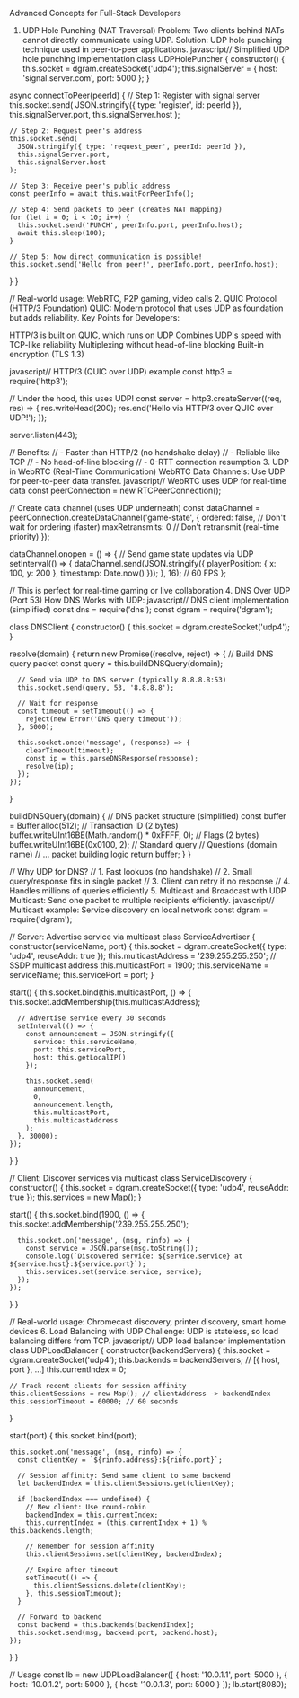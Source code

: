 Advanced Concepts for Full-Stack Developers
1. UDP Hole Punching (NAT Traversal)
Problem: Two clients behind NATs cannot directly communicate using UDP.
Solution: UDP hole punching technique used in peer-to-peer applications.
javascript// Simplified UDP hole punching implementation
class UDPHolePuncher {
  constructor() {
    this.socket = dgram.createSocket('udp4');
    this.signalServer = { host: 'signal.server.com', port: 5000 };
  }
  
  async connectToPeer(peerId) {
    // Step 1: Register with signal server
    this.socket.send(
      JSON.stringify({ type: 'register', id: peerId }),
      this.signalServer.port,
      this.signalServer.host
    );
    
    // Step 2: Request peer's address
    this.socket.send(
      JSON.stringify({ type: 'request_peer', peerId: peerId }),
      this.signalServer.port,
      this.signalServer.host
    );
    
    // Step 3: Receive peer's public address
    const peerInfo = await this.waitForPeerInfo();
    
    // Step 4: Send packets to peer (creates NAT mapping)
    for (let i = 0; i < 10; i++) {
      this.socket.send('PUNCH', peerInfo.port, peerInfo.host);
      await this.sleep(100);
    }
    
    // Step 5: Now direct communication is possible!
    this.socket.send('Hello from peer!', peerInfo.port, peerInfo.host);
  }
}

// Real-world usage: WebRTC, P2P gaming, video calls
2. QUIC Protocol (HTTP/3 Foundation)
QUIC: Modern protocol that uses UDP as foundation but adds reliability.
Key Points for Developers:

HTTP/3 is built on QUIC, which runs on UDP
Combines UDP's speed with TCP-like reliability
Multiplexing without head-of-line blocking
Built-in encryption (TLS 1.3)

javascript// HTTP/3 (QUIC over UDP) example
const http3 = require('http3');

// Under the hood, this uses UDP!
const server = http3.createServer((req, res) => {
  res.writeHead(200);
  res.end('Hello via HTTP/3 over QUIC over UDP!');
});

server.listen(443);

// Benefits:
// - Faster than HTTP/2 (no handshake delay)
// - Reliable like TCP
// - No head-of-line blocking
// - 0-RTT connection resumption
3. UDP in WebRTC (Real-Time Communication)
WebRTC Data Channels: Use UDP for peer-to-peer data transfer.
javascript// WebRTC uses UDP for real-time data
const peerConnection = new RTCPeerConnection();

// Create data channel (uses UDP underneath)
const dataChannel = peerConnection.createDataChannel('game-state', {
  ordered: false,        // Don't wait for ordering (faster)
  maxRetransmits: 0      // Don't retransmit (real-time priority)
});

dataChannel.onopen = () => {
  // Send game state updates via UDP
  setInterval(() => {
    dataChannel.send(JSON.stringify({
      playerPosition: { x: 100, y: 200 },
      timestamp: Date.now()
    }));
  }, 16); // 60 FPS
};

// This is perfect for real-time gaming or live collaboration
4. DNS Over UDP (Port 53)
How DNS Works with UDP:
javascript// DNS client implementation (simplified)
const dns = require('dns');
const dgram = require('dgram');

class DNSClient {
  constructor() {
    this.socket = dgram.createSocket('udp4');
  }
  
  resolve(domain) {
    return new Promise((resolve, reject) => {
      // Build DNS query packet
      const query = this.buildDNSQuery(domain);
      
      // Send via UDP to DNS server (typically 8.8.8.8:53)
      this.socket.send(query, 53, '8.8.8.8');
      
      // Wait for response
      const timeout = setTimeout(() => {
        reject(new Error('DNS query timeout'));
      }, 5000);
      
      this.socket.once('message', (response) => {
        clearTimeout(timeout);
        const ip = this.parseDNSResponse(response);
        resolve(ip);
      });
    });
  }
  
  buildDNSQuery(domain) {
    // DNS packet structure (simplified)
    const buffer = Buffer.alloc(512);
    // Transaction ID (2 bytes)
    buffer.writeUInt16BE(Math.random() * 0xFFFF, 0);
    // Flags (2 bytes)
    buffer.writeUInt16BE(0x0100, 2); // Standard query
    // Questions (domain name)
    // ... packet building logic
    return buffer;
  }
}

// Why UDP for DNS?
// 1. Fast lookups (no handshake)
// 2. Small query/response fits in single packet
// 3. Client can retry if no response
// 4. Handles millions of queries efficiently
5. Multicast and Broadcast with UDP
Multicast: Send one packet to multiple recipients efficiently.
javascript// Multicast example: Service discovery on local network
const dgram = require('dgram');

// Server: Advertise service via multicast
class ServiceAdvertiser {
  constructor(serviceName, port) {
    this.socket = dgram.createSocket({ type: 'udp4', reuseAddr: true });
    this.multicastAddress = '239.255.255.250'; // SSDP multicast address
    this.multicastPort = 1900;
    this.serviceName = serviceName;
    this.servicePort = port;
  }
  
  start() {
    this.socket.bind(this.multicastPort, () => {
      this.socket.addMembership(this.multicastAddress);
      
      // Advertise service every 30 seconds
      setInterval(() => {
        const announcement = JSON.stringify({
          service: this.serviceName,
          port: this.servicePort,
          host: this.getLocalIP()
        });
        
        this.socket.send(
          announcement,
          0,
          announcement.length,
          this.multicastPort,
          this.multicastAddress
        );
      }, 30000);
    });
  }
}

// Client: Discover services via multicast
class ServiceDiscovery {
  constructor() {
    this.socket = dgram.createSocket({ type: 'udp4', reuseAddr: true });
    this.services = new Map();
  }
  
  start() {
    this.socket.bind(1900, () => {
      this.socket.addMembership('239.255.255.250');
      
      this.socket.on('message', (msg, rinfo) => {
        const service = JSON.parse(msg.toString());
        console.log(`Discovered service: ${service.service} at ${service.host}:${service.port}`);
        this.services.set(service.service, service);
      });
    });
  }
}

// Real-world usage: Chromecast discovery, printer discovery, smart home devices
6. Load Balancing with UDP
Challenge: UDP is stateless, so load balancing differs from TCP.
javascript// UDP load balancer implementation
class UDPLoadBalancer {
  constructor(backendServers) {
    this.socket = dgram.createSocket('udp4');
    this.backends = backendServers; // [{ host, port }, ...]
    this.currentIndex = 0;
    
    // Track recent clients for session affinity
    this.clientSessions = new Map(); // clientAddress -> backendIndex
    this.sessionTimeout = 60000; // 60 seconds
  }
  
  start(port) {
    this.socket.bind(port);
    
    this.socket.on('message', (msg, rinfo) => {
      const clientKey = `${rinfo.address}:${rinfo.port}`;
      
      // Session affinity: Send same client to same backend
      let backendIndex = this.clientSessions.get(clientKey);
      
      if (backendIndex === undefined) {
        // New client: Use round-robin
        backendIndex = this.currentIndex;
        this.currentIndex = (this.currentIndex + 1) % this.backends.length;
        
        // Remember for session affinity
        this.clientSessions.set(clientKey, backendIndex);
        
        // Expire after timeout
        setTimeout(() => {
          this.clientSessions.delete(clientKey);
        }, this.sessionTimeout);
      }
      
      // Forward to backend
      const backend = this.backends[backendIndex];
      this.socket.send(msg, backend.port, backend.host);
    });
  }
}

// Usage
const lb = new UDPLoadBalancer([
  { host: '10.0.1.1', port: 5000 },
  { host: '10.0.1.2', port: 5000 },
  { host: '10.0.1.3', port: 5000 }
]);
lb.start(8080);
